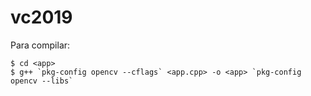 # vc2019

Para compilar:  
```$ cd vc2019  
$ cd <app>  
$ g++ `pkg-config opencv --cflags` <app.cpp> -o <app> `pkg-config opencv --libs`
```
